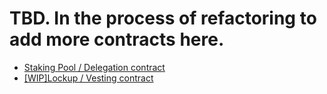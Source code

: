 # TBD. In the process of refactoring to add more contracts here.

- [Staking Pool / Delegation contract](./staking-pool/)
- [[WIP]Lockup / Vesting contract](./lockup/)
